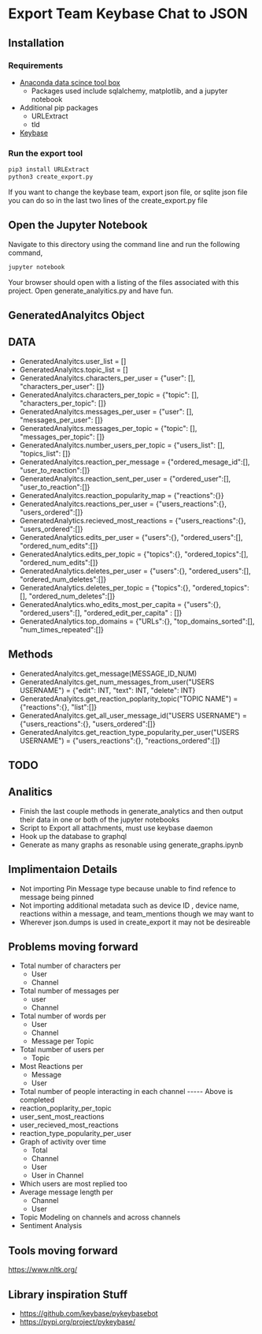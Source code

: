 # Export Team Keybase Chat to JSON

## Installation

### Requirements

* [Anaconda data scince tool box](https://www.anaconda.com/products/individual)
  * Packages used include sqlalchemy, matplotlib, and a jupyter notebook
* Additional pip packages
  * URLExtract
  * tld
* [Keybase](https://keybase.io/download)

### Run the export tool

``` bash
pip3 install URLExtract
python3 create_export.py
```
If you want to change the keybase team, export json file, or sqlite json file you can do so in the last two lines of the create_export.py file

## Open the Jupyter Notebook

Navigate to this directory using the command line and run the following command,

``` bash
jupyter notebook
```

Your browser should open with a listing of the files associated with this project. Open generate_analyitics.py and have fun.


## GeneratedAnalyitcs Object

## DATA

* GeneratedAnalyitcs.user_list = []
* GeneratedAnalyitcs.topic_list = []
* GeneratedAnalyitcs.characters_per_user = {"user": [], "characters_per_user": []}
* GeneratedAnalyitcs.characters_per_topic = {"topic": [], "characters_per_topic": []}
* GeneratedAnalyitcs.messages_per_user = {"user": [], "messages_per_user": []}
* GeneratedAnalyitcs.messages_per_topic = {"topic": [], "messages_per_topic": []}
* GeneratedAnalyitcs.number_users_per_topic = {"users_list": [], "topics_list": []}
* GeneratedAnalyitcs.reaction_per_message  = {"ordered_mesage_id":[], "user_to_reaction":[]}
* GeneratedAnalyitcs.reaction_sent_per_user = {"ordered_user":[], "user_to_reaction":[]}
* GeneratedAnalyitcs.reaction_popularity_map = {"reactions":{}}
* GeneratedAnalyitcs.reactions_per_user = {"users_reactions":{}, "users_ordered":[]}
* GeneratedAnalytics.recieved_most_reactions = {"users_reactions":{}, "users_ordered":[]}
* GeneratedAnalytics.edits_per_user = {"users":{}, "ordered_users":[], "ordered_num_edits":[]}
* GeneratedAnalytics.edits_per_topic = {"topics":{}, "ordered_topics":[], "ordered_num_edits":[]}
* GeneratedAnalytics.deletes_per_user = {"users":{}, "ordered_users":[], "ordered_num_deletes":[]}
* GeneratedAnalytics.deletes_per_topic = {"topics":{}, "ordered_topics":[], "ordered_num_deletes":[]}
* GeneratedAnalytics.who_edits_most_per_capita = {"users":{}, "ordered_users":[], "ordered_edit_per_capita" : []}
* GeneratedAnalytics.top_domains = {"URLs":{}, "top_domains_sorted":[], "num_times_repeated":[]}
## Methods

* GeneratedAnalyitcs.get_message(MESSAGE_ID_NUM)
* GeneratedAnalyitcs.get_num_messages_from_user("USERS USERNAME") = {"edit": INT, "text": INT, "delete": INT}
* GeneratedAnalyitcs.get_reaction_poplarity_topic("TOPIC NAME") = {"reactions":{}, "list":[]}
* GeneratedAnalyitcs.get_all_user_message_id("USERS USERNAME") = {"users_reactions":{}, "users_ordered":[]}
* GeneratedAnalyitcs.get_reaction_type_popularity_per_user("USERS USERNAME") = {"users_reactions":{}, "reactions_ordered":[]}

## TODO

## Analitics

* Finish the last couple methods in generate_analytics and then output their data in one or both of the jupyter notebooks
* Script to Export all attachments, must use keybase daemon
* Hook up the database to graphql
* Generate as many graphs as resonable using generate_graphs.ipynb

## Implimentaion Details

* Not importing Pin Message type because unable to find refence to message being pinned
* Not importing additional metadata such as device ID , device name, reactions within a message, and team_mentions though we may want to
* Wherever json.dumps is used in create_export it may not be desireable

## Problems moving forward

* Total number of characters per
  * User
  * Channel
* Total number of messages per
  * user
  * Channel
* Total number of words per
  * User
  * Channel
  * Message per Topic
* Total number of users per
  * Topic
* Most Reactions per
  * Message
  * User
* Total number of people interacting in each channel
----- Above is completed
* reaction_poplarity_per_topic
* user_sent_most_reactions
* user_recieved_most_reactions
* reaction_type_popularity_per_user
* Graph of activity over time
  * Total
  * Channel
  * User
  * User in Channel
* Which users are most replied too
* Average message length per
  * Channel
  * User
* Topic Modeling on channels and across channels
* Sentiment Analysis

## Tools moving forward

<https://www.nltk.org/>

## Library inspiration Stuff

* <https://github.com/keybase/pykeybasebot>
* <https://pypi.org/project/pykeybase/>
